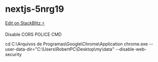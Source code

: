 # nextjs-5nrg19

[Edit on StackBlitz ⚡️](https://stackblitz.com/edit/nextjs-5nrg19)


Disable CORS POLICE CMD

cd C:\Arquivos de Programas\Google\Chrome\Application
chrome.exe --user-data-dir="C:\Users\RobertPC\Desktop\my\data" --disable-web-security
